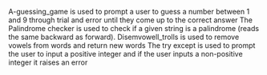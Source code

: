 A-guessing_game is used to prompt a user to guess a number between 1 and 9 through trial and error until they come up to the correct answer
The Palindrome checker is used to check if a given string is a palindrome (reads the same backward as forward).
Disemvowell_trolls is used to remove vowels from words and return new words
The try except is used to prompt the user to input a positive integer and if the user inputs a non-positive integer it raises an error
